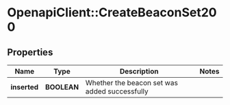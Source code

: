 # OpenapiClient::CreateBeaconSet200

## Properties
Name | Type | Description | Notes
------------ | ------------- | ------------- | -------------
**inserted** | **BOOLEAN** | Whether the beacon set was added successfully | 


